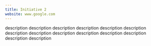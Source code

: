 ```yaml
---
title: Initiative 2
website: www.google.com
---
```


description description description description description description description description description description description description description description 